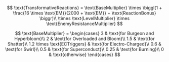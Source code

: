$$
\text{TransformativeReactions} =
  \text{BaseMultiplier} \times \biggl(1 + \frac{16 \times \text{EM}}{2000 + \text{EM}} + \text{ReactionBonus} \biggr)\\
  \times \text{LevelMultiplier} \times \text{EnemyResistanceMultiplier}
$$

$$
\text{BaseMultiplier} = \begin{cases}
  3    & \text{for Burgeon and Hyperbloom}\\
  2    & \text{for Overloaded and Bloom}\\
  1.5  & \text{for Shatter}\\
  1.2  \times \text{ECTriggers} & \text{for Electro-Charged}\\
  0.6  & \text{for Swirl}\\
  0.5  & \text{for Superconduct}\\
  0.25 & \text{for Burning}\\
  0    & \text{otherwise}
\end{cases}
$$
